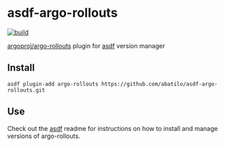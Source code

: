 # asdf-argo-rollouts

[![build](https://github.com/abatilo/asdf-argo-rollouts/workflows/build/badge.svg)](https://github.com/abatilo/asdf-argo-rollouts/actions?query=workflow%3A%22build%22)

[argoproj/argo-rollouts](https://github.com/argoproj/argo-rollouts) plugin for [asdf](https://github.com/asdf-vm/asdf) version manager

## Install

```
asdf plugin-add argo-rollouts https://github.com/abatilo/asdf-argo-rollouts.git
```

## Use

Check out the [asdf](https://github.com/asdf-vm/asdf) readme for instructions on how to install and manage versions of argo-rollouts.
